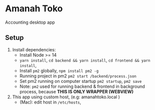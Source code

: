 # Amanah Toko
Accounting desktop app

## Setup
1. Install dependencies:
    - Install Node >= 14
    - `yarn install`, `cd backend && yarn install`, `cd frontend && yarn install`,
    - Install `pm2` globally, `npm install pm2 -g`
    - Running project in pm2 `pm2 start /backend/process.json`
    - Set pm2 running on computer startup `pm2 startup`, `pm2 save`
    - Note: `pm2` used for running backend & frontend in background process, because **THIS IS ONLY WRAPPER (WEBVIEW)**
2. This app using custom host, (e.g: amanahtoko.local )
    - (Mac): edit host in `/etc/hosts`, 